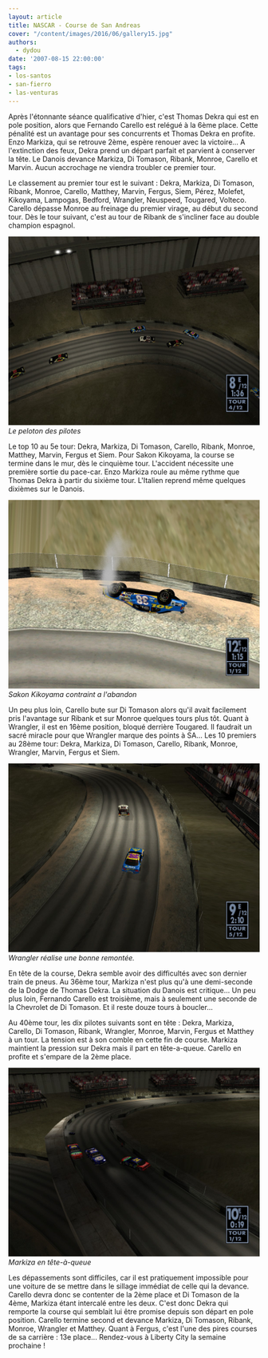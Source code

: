 ```yaml
---
layout: article
title: NASCAR - Course de San Andreas
cover: "/content/images/2016/06/gallery15.jpg"
authors:
  - dydou
date: '2007-08-15 22:00:00'
tags:
- los-santos
- san-fierro
- las-venturas
---
```


Après l'étonnante séance qualificative d'hier, c'est Thomas Dekra qui est en pole position, alors que Fernando Carello est relégué à la 6ème place. Cette pénalité est un avantage pour ses concurrents et Thomas Dekra en profite. Enzo Markiza, qui se retrouve 2ème, espère renouer avec la victoire... A l'extinction des feux, Dekra prend un départ parfait et parvient à conserver la tête. Le Danois devance Markiza, Di Tomason, Ribank, Monroe, Carello et Marvin. Aucun accrochage ne viendra troubler ce premier tour.

Le classement au premier tour est le suivant : Dekra, Markiza, Di Tomason, Ribank, Monroe, Carello, Matthey, Marvin, Fergus, Siem, Pérez, Molefet, Kikoyama, Lampogas, Bedford, Wrangler, Neuspeed, Tougared, Volteco. Carello dépasse Monroe au freinage du premier virage, au début du second tour. Dès le tour suivant, c'est au tour de Ribank de s'incliner face au double champion espagnol.

![Le peloton des pilotes](/content/images/2016/06/Nascar1_1.jpg)
_Le peloton des pilotes_

Le top 10 au 5e tour: Dekra, Markiza, Di Tomason, Carello, Ribank, Monroe, Matthey, Marvin, Fergus et Siem. Pour Sakon Kikoyama, la course se termine dans le mur, dès le cinquième tour. L'accident nécessite une première sortie du pace-car. Enzo Markiza roule au même rythme que Thomas Dekra à partir du sixième tour. L'Italien reprend même quelques dixièmes sur le Danois.

![Sakon Kikoyama contraint a l'abandon](/content/images/2016/06/Nascar2_0.jpg)
_Sakon Kikoyama contraint a l'abandon_

Un peu plus loin, Carello bute sur Di Tomason alors qu'il avait facilement pris l'avantage sur Ribank et sur Monroe quelques tours plus tôt. Quant à Wrangler, il est en 16ème position, bloqué derrière Tougared. Il faudrait un sacré miracle pour que Wrangler marque des points à SA... Les 10 premiers au 28ème tour: Dekra, Markiza, Di Tomason, Carello, Ribank, Monroe, Wrangler, Marvin, Fergus et Siem.

![Wrangler réalise une bonne remontée.](/content/images/2016/06/Nascar3_0.jpg)
_Wrangler réalise une bonne remontée._

En tête de la course, Dekra semble avoir des difficultés avec son dernier train de pneus. Au 36ème tour, Markiza n'est plus qu'à une demi-seconde de la Dodge de Thomas Dekra. La situation du Danois est critique... Un peu plus loin, Fernando Carello est troisième, mais à seulement une seconde de la Chevrolet de Di Tomason. Et il reste douze tours à boucler...

Au 40ème tour, les dix pilotes suivants sont en tête : Dekra, Markiza, Carello, Di Tomason, Ribank, Wrangler, Monroe, Marvin, Fergus et Matthey à un tour. La tension est à son comble en cette fin de course. Markiza maintient la pression sur Dekra mais il part en tête-a-queue. Carello en profite et s'empare de la 2ème place.

![Markiza en tête-à-queue](/content/images/2016/06/Nascar4.jpg)
_Markiza en tête-à-queue_

Les dépassements sont difficiles, car il est pratiquement impossible pour une voiture de se mettre dans le sillage immédiat de celle qui la devance. Carello devra donc se contenter de la 2ème place et Di Tomason de la 4ème, Markiza étant intercalé entre les deux. C'est donc Dekra qui remporte la course qui semblait lui être promise depuis son départ en pole position. Carello termine second et devance Markiza, Di Tomason, Ribank, Monroe, Wrangler et Matthey. Quant à Fergus, c'est l'une des pires courses de sa carrière : 13e place... Rendez-vous à Liberty City la semaine prochaine !